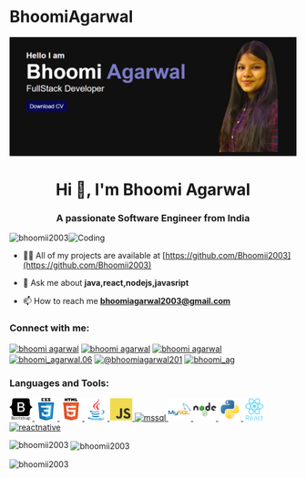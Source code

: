# BhoomiAgarwal
![logo](https://github.com/Bhoomii2003/BhoomiAgarwal/blob/main/Screenshot%20(26).png)
<h1 align="center">Hi 👋, I'm Bhoomi Agarwal</h1>
<h3 align="center">A passionate Software Engineer from India</h3>
<img align="right" alt="Coding"width="400"src="https://cdn.dribbble.com/users/4055494/screenshots/15215756/media/d2b66c4ca0192aa26d103448b3d1518b.gif">

<p align="left"> <img src="https://komarev.com/ghpvc/?username=bhoomii2003&label=Profile%20views&color=0e75b6&style=flat" alt="bhoomii2003" /> </p>

- 👨‍💻 All of my projects are available at [https://github.com/Bhoomii2003](https://github.com/Bhoomii2003)

- 💬 Ask me about **java,react,nodejs,javasript**

- 📫 How to reach me **bhoomiagarwal2003@gmail.com**

<h3 align="left">Connect with me:</h3>
<p align="left">
<a href="https://twitter.com/bhoomi agarwal" target="blank"><img align="center" src="https://raw.githubusercontent.com/rahuldkjain/github-profile-readme-generator/master/src/images/icons/Social/twitter.svg" alt="bhoomi agarwal" height="30" width="40" /></a>
<a href="https://linkedin.com/in/bhoomi agarwal" target="blank"><img align="center" src="https://raw.githubusercontent.com/rahuldkjain/github-profile-readme-generator/master/src/images/icons/Social/linked-in-alt.svg" alt="bhoomi agarwal" height="30" width="40" /></a>
<a href="https://fb.com/bhoomi agarwal" target="blank"><img align="center" src="https://raw.githubusercontent.com/rahuldkjain/github-profile-readme-generator/master/src/images/icons/Social/facebook.svg" alt="bhoomi agarwal" height="30" width="40" /></a>
<a href="https://instagram.com/bhoomi_agarwal.06" target="blank"><img align="center" src="https://raw.githubusercontent.com/rahuldkjain/github-profile-readme-generator/master/src/images/icons/Social/instagram.svg" alt="bhoomi_agarwal.06" height="30" width="40" /></a>
<a href="https://www.hackerrank.com/@bhoomiagarwal201" target="blank"><img align="center" src="https://raw.githubusercontent.com/rahuldkjain/github-profile-readme-generator/master/src/images/icons/Social/hackerrank.svg" alt="@bhoomiagarwal201" height="30" width="40" /></a>
<a href="https://www.leetcode.com/bhoomi_ag" target="blank"><img align="center" src="https://raw.githubusercontent.com/rahuldkjain/github-profile-readme-generator/master/src/images/icons/Social/leet-code.svg" alt="bhoomi_ag" height="30" width="40" /></a>
</p>

<h3 align="left">Languages and Tools:</h3>
<p align="left"> <a href="https://getbootstrap.com" target="_blank" rel="noreferrer"> <img src="https://raw.githubusercontent.com/devicons/devicon/master/icons/bootstrap/bootstrap-plain-wordmark.svg" alt="bootstrap" width="40" height="40"/> </a> <a href="https://www.w3schools.com/css/" target="_blank" rel="noreferrer"> <img src="https://raw.githubusercontent.com/devicons/devicon/master/icons/css3/css3-original-wordmark.svg" alt="css3" width="40" height="40"/> </a> <a href="https://www.w3.org/html/" target="_blank" rel="noreferrer"> <img src="https://raw.githubusercontent.com/devicons/devicon/master/icons/html5/html5-original-wordmark.svg" alt="html5" width="40" height="40"/> </a> <a href="https://www.java.com" target="_blank" rel="noreferrer"> <img src="https://raw.githubusercontent.com/devicons/devicon/master/icons/java/java-original.svg" alt="java" width="40" height="40"/> </a> <a href="https://developer.mozilla.org/en-US/docs/Web/JavaScript" target="_blank" rel="noreferrer"> <img src="https://raw.githubusercontent.com/devicons/devicon/master/icons/javascript/javascript-original.svg" alt="javascript" width="40" height="40"/> </a> <a href="https://www.microsoft.com/en-us/sql-server" target="_blank" rel="noreferrer"> <img src="https://www.svgrepo.com/show/303229/microsoft-sql-server-logo.svg" alt="mssql" width="40" height="40"/> </a> <a href="https://www.mysql.com/" target="_blank" rel="noreferrer"> <img src="https://raw.githubusercontent.com/devicons/devicon/master/icons/mysql/mysql-original-wordmark.svg" alt="mysql" width="40" height="40"/> </a> <a href="https://nodejs.org" target="_blank" rel="noreferrer"> <img src="https://raw.githubusercontent.com/devicons/devicon/master/icons/nodejs/nodejs-original-wordmark.svg" alt="nodejs" width="40" height="40"/> </a> <a href="https://www.python.org" target="_blank" rel="noreferrer"> <img src="https://raw.githubusercontent.com/devicons/devicon/master/icons/python/python-original.svg" alt="python" width="40" height="40"/> </a> <a href="https://reactjs.org/" target="_blank" rel="noreferrer"> <img src="https://raw.githubusercontent.com/devicons/devicon/master/icons/react/react-original-wordmark.svg" alt="react" width="40" height="40"/> </a> <a href="https://reactnative.dev/" target="_blank" rel="noreferrer"> <img src="https://reactnative.dev/img/header_logo.svg" alt="reactnative" width="40" height="40"/> </a> </p>

<p><img align="left" src="https://github-readme-stats.vercel.app/api/top-langs?username=bhoomii2003&show_icons=true&locale=en&layout=compact" alt="bhoomii2003" /></p>

<p>&nbsp;<img align="center" src="https://github-readme-stats.vercel.app/api?username=bhoomii2003&show_icons=true&locale=en" alt="bhoomii2003" /></p>

<p><img align="center" src="https://github-readme-streak-stats.herokuapp.com/?user=bhoomii2003&" alt="bhoomii2003" /></p>
